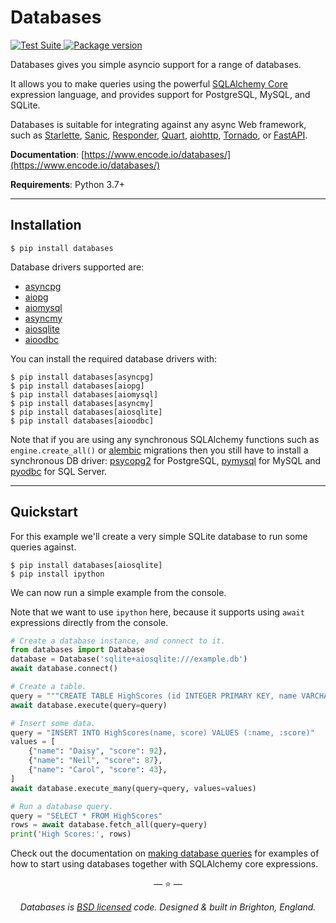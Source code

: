 # Databases

<p>
<a href="https://github.com/encode/databases/actions">
    <img src="https://github.com/encode/databases/workflows/Test%20Suite/badge.svg" alt="Test Suite">
</a>
<a href="https://pypi.org/project/databases/">
    <img src="https://badge.fury.io/py/databases.svg" alt="Package version">
</a>
</p>

Databases gives you simple asyncio support for a range of databases.

It allows you to make queries using the powerful [SQLAlchemy Core][sqlalchemy-core]
expression language, and provides support for PostgreSQL, MySQL, and SQLite.

Databases is suitable for integrating against any async Web framework, such as [Starlette][starlette],
[Sanic][sanic], [Responder][responder], [Quart][quart], [aiohttp][aiohttp], [Tornado][tornado], or [FastAPI][fastapi].

**Documentation**: [https://www.encode.io/databases/](https://www.encode.io/databases/)

**Requirements**: Python 3.7+

---

## Installation

```shell
$ pip install databases
```

Database drivers supported are:

* [asyncpg][asyncpg]
* [aiopg][aiopg]
* [aiomysql][aiomysql]
* [asyncmy][asyncmy]
* [aiosqlite][aiosqlite]
* [aioodbc][aioodbc]

You can install the required database drivers with:

```shell
$ pip install databases[asyncpg]
$ pip install databases[aiopg]
$ pip install databases[aiomysql]
$ pip install databases[asyncmy]
$ pip install databases[aiosqlite]
$ pip install databases[aioodbc]
```

Note that if you are using any synchronous SQLAlchemy functions such as `engine.create_all()` or [alembic][alembic] migrations then you still have to install a synchronous DB driver: [psycopg2][psycopg2] for PostgreSQL, [pymysql][pymysql] for MySQL and [pyodbc][pyodbc] for SQL Server.

---

## Quickstart

For this example we'll create a very simple SQLite database to run some
queries against.

```shell
$ pip install databases[aiosqlite]
$ pip install ipython
```

We can now run a simple example from the console.

Note that we want to use `ipython` here, because it supports using `await`
expressions directly from the console.

```python
# Create a database instance, and connect to it.
from databases import Database
database = Database('sqlite+aiosqlite:///example.db')
await database.connect()

# Create a table.
query = """CREATE TABLE HighScores (id INTEGER PRIMARY KEY, name VARCHAR(100), score INTEGER)"""
await database.execute(query=query)

# Insert some data.
query = "INSERT INTO HighScores(name, score) VALUES (:name, :score)"
values = [
    {"name": "Daisy", "score": 92},
    {"name": "Neil", "score": 87},
    {"name": "Carol", "score": 43},
]
await database.execute_many(query=query, values=values)

# Run a database query.
query = "SELECT * FROM HighScores"
rows = await database.fetch_all(query=query)
print('High Scores:', rows)
```

Check out the documentation on [making database queries](https://www.encode.io/databases/database_queries/)
for examples of how to start using databases together with SQLAlchemy core expressions.


<p align="center">&mdash; ⭐️ &mdash;</p>
<p align="center"><i>Databases is <a href="https://github.com/encode/databases/blob/master/LICENSE.md">BSD licensed</a> code. Designed & built in Brighton, England.</i></p>

[sqlalchemy-core]: https://docs.sqlalchemy.org/en/latest/core/
[sqlalchemy-core-tutorial]: https://docs.sqlalchemy.org/en/latest/core/tutorial.html
[alembic]: https://alembic.sqlalchemy.org/en/latest/
[psycopg2]: https://www.psycopg.org/
[pymysql]: https://github.com/PyMySQL/PyMySQL
[pyodbc]: https://github.com/mkleehammer/pyodbc
[asyncpg]: https://github.com/MagicStack/asyncpg
[aiopg]: https://github.com/aio-libs/aiopg
[aiomysql]: https://github.com/aio-libs/aiomysql
[asyncmy]: https://github.com/long2ice/asyncmy
[aiosqlite]: https://github.com/omnilib/aiosqlite
[aioodbc]: https://aioodbc.readthedocs.io/en/latest/

[starlette]: https://github.com/encode/starlette
[sanic]: https://github.com/huge-success/sanic
[responder]: https://github.com/kennethreitz/responder
[quart]: https://gitlab.com/pgjones/quart
[aiohttp]: https://github.com/aio-libs/aiohttp
[tornado]: https://github.com/tornadoweb/tornado
[fastapi]: https://github.com/tiangolo/fastapi